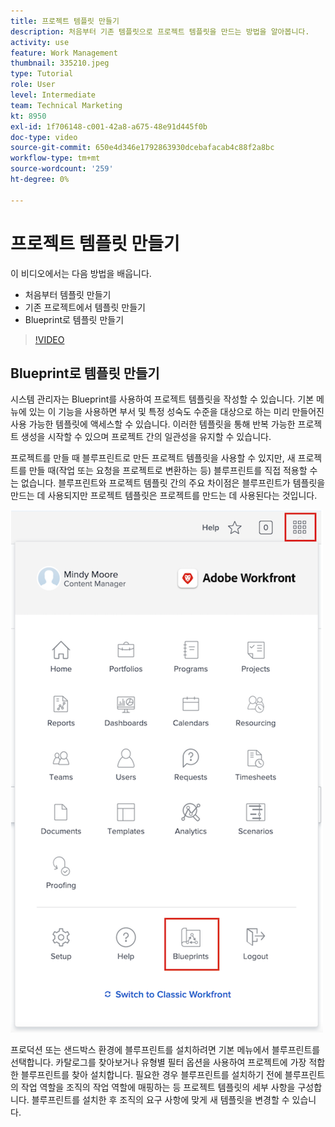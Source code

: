 ```yaml
---
title: 프로젝트 템플릿 만들기
description: 처음부터 기존 템플릿으로 프로젝트 템플릿을 만드는 방법을 알아봅니다.
activity: use
feature: Work Management
thumbnail: 335210.jpeg
type: Tutorial
role: User
level: Intermediate
team: Technical Marketing
kt: 8950
exl-id: 1f706148-c001-42a8-a675-48e91d445f0b
doc-type: video
source-git-commit: 650e4d346e1792863930dcebafacab4c88f2a8bc
workflow-type: tm+mt
source-wordcount: '259'
ht-degree: 0%

---
```


# 프로젝트 템플릿 만들기

이 비디오에서는 다음 방법을 배웁니다.

* 처음부터 템플릿 만들기
* 기존 프로젝트에서 템플릿 만들기
* Blueprint로 템플릿 만들기

>[!VIDEO](https://video.tv.adobe.com/v/335210/?quality=12&learn=on)

## Blueprint로 템플릿 만들기

시스템 관리자는 Blueprint를 사용하여 프로젝트 템플릿을 작성할 수 있습니다. 기본 메뉴에 있는 이 기능을 사용하면 부서 및 특정 성숙도 수준을 대상으로 하는 미리 만들어진 사용 가능한 템플릿에 액세스할 수 있습니다. 이러한 템플릿을 통해 반복 가능한 프로젝트 생성을 시작할 수 있으며 프로젝트 간의 일관성을 유지할 수 있습니다.

프로젝트를 만들 때 블루프린트로 만든 프로젝트 템플릿을 사용할 수 있지만, 새 프로젝트를 만들 때(작업 또는 요청을 프로젝트로 변환하는 등) 블루프린트를 직접 적용할 수는 없습니다. 블루프린트와 프로젝트 템플릿 간의 주요 차이점은 블루프린트가 템플릿을 만드는 데 사용되지만 프로젝트 템플릿은 프로젝트를 만드는 데 사용된다는 것입니다.

![기본 메뉴의 블루프린트](assets/pt-blueprints-01.png)

프로덕션 또는 샌드박스 환경에 블루프린트를 설치하려면 기본 메뉴에서 블루프린트를 선택합니다. 카탈로그를 찾아보거나 유형별 필터 옵션을 사용하여 프로젝트에 가장 적합한 블루프린트를 찾아 설치합니다. 필요한 경우 블루프린트를 설치하기 전에 블루프린트의 작업 역할을 조직의 작업 역할에 매핑하는 등 프로젝트 템플릿의 세부 사항을 구성합니다. 블루프린트를 설치한 후 조직의 요구 사항에 맞게 새 템플릿을 변경할 수 있습니다.
